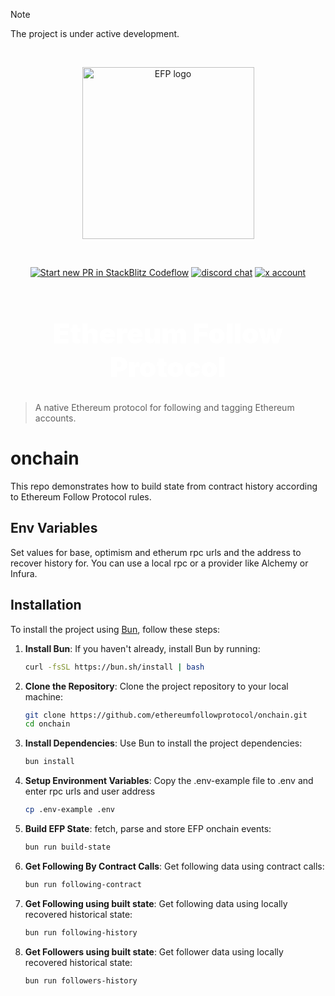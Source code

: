 
> [!NOTE]
> The project is under active development.

<br />

<p align="center">
  <a href="https://ethfollow.xyz" target="_blank" rel="noopener noreferrer">
    <img width="275" src="https://docs.ethfollow.xyz/logo.png" alt="EFP logo" />
  </a>
</p>
<br />
<p align="center">
  <a href="https://pr.new/ethereumfollowprotocol/onchain"><img src="https://developer.stackblitz.com/img/start_pr_dark_small.svg" alt="Start new PR in StackBlitz Codeflow" /></a>
  <a href="https://discord.ethfollow.xyz"><img src="https://img.shields.io/badge/chat-discord-blue?style=flat&logo=discord" alt="discord chat" /></a>
  <a href="https://x.com/ethfollowpr"><img src="https://img.shields.io/twitter/follow/ethfollowpr?label=%40ethfollowpr&style=social&link=https%3A%2F%2Fx.com%2Fethfollowpr" alt="x account" /></a>
</p>

<h1 align="center" style="font-size: 2.75rem; font-weight: 900; color: white;">Ethereum Follow Protocol</h1>

> A native Ethereum protocol for following and tagging Ethereum accounts.

# onchain
This repo demonstrates how to build state from contract history according to Ethereum Follow Protocol rules.  

## Env Variables
Set values for base, optimism and etherum rpc urls and the address to recover history for.  You can use a local rpc or a provider like Alchemy or Infura.

## Installation

To install the project using [Bun](https://bun.sh/), follow these steps:

1. **Install Bun**: If you haven't already, install Bun by running:
    ```sh
    curl -fsSL https://bun.sh/install | bash
    ```

2. **Clone the Repository**: Clone the project repository to your local machine:
    ```sh
    git clone https://github.com/ethereumfollowprotocol/onchain.git
    cd onchain
    ```

3. **Install Dependencies**: Use Bun to install the project dependencies:
    ```sh
    bun install
    ```
4. **Setup Environment Variables**: Copy the .env-example file to .env and enter rpc urls and user address
    ```sh
    cp .env-example .env
    ```

5. **Build EFP State**: fetch, parse and store EFP onchain events:
    ```sh
    bun run build-state
    ```

6. **Get Following By Contract Calls**: Get following data using contract calls:
    ```sh
    bun run following-contract
    ```

7. **Get Following using built state**: Get following data using locally recovered historical state:
    ```sh
    bun run following-history
    ```

8. **Get Followers using built state**: Get follower data using locally recovered historical state:
    ```sh
    bun run followers-history
    ```

